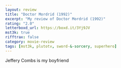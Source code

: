 ```yaml
---
layout: review
title: "Doctor Mordrid (1992)"
excerpt: "My review of Doctor Mordrid (1992)"
rating: "2.0"
letterboxd_url: https://boxd.it/3Yj9JV
mst3k: true
rifftrax: false
category: movie-review
tags: [mst3k, plutotv, sword-&-sorcery, superhero]
---
```


Jeffery Combs is my boyfriend
